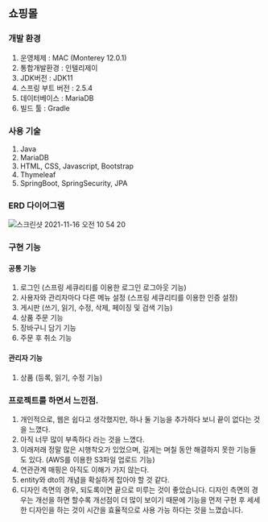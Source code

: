 ## 쇼핑몰

### 개발 환경
1. 운영체제 : MAC (Monterey 12.0.1)
2. 통합개발환경 : 인텔리제이
3. JDK버전 : JDK11
4. 스프링 부트 버전 : 2.5.4
5. 데이터베이스 : MariaDB
6. 빌드 툴 : Gradle

### 사용 기술
1. Java
2. MariaDB
3. HTML, CSS, Javascript, Bootstrap
4. Thymeleaf
5. SpringBoot, SpringSecurity, JPA

### ERD 다이어그램
![스크린샷 2021-11-16 오전 10 54 20](https://user-images.githubusercontent.com/63573287/141881480-7835fd75-0787-4295-aa0e-f06682aae041.png)


### 구현 기능
#### 공통 기능
1. 로그인 (스프링 세큐리티를 이용한 로그인 로그아웃 기능)
2. 사용자와 관리자마다 다른 메뉴 설정 (스프링 세큐리티를 이용한 인증 설정)
3. 게시판 (쓰기, 읽기, 수정, 삭제, 페이징 및 검색 기능)
4. 상품 주문 기능
5. 장바구니 담기 기능
6. 주문 후 취소 기능

#### 관리자 기능
1. 상품 (등록, 읽기, 수정 기능)


### 프로젝트를 하면서 느낀점.
1. 개인적으로, 웹은 쉽다고 생각했지만, 하나 둘 기능을 추가하다 보니 끝이 없다는 것을 느꼈다.
2. 아직 너무 많이 부족하다 라는 것을 느꼈다.
3. 이래저래 정말 많은 시행착오가 있었으며, 길게는 며칠 동안 해결하지 못한 기능들도 있다. (AWS를 이용한 S3파일 업로드 기능)
4. 연관관계 매핑은 아직도 이해가 가지 않는다.
5. entity와 dto의 개념을 확실하게 잡아야 할 것 같다.
6. 디자인 측면의 경우, 되도록이면 끝으로 미루는 것이 좋았습니다. 디자인 측면의 경우는 개선을 하면 할수록 개선점이 더 많이 보이기 때문에 기능을 먼저 구현 후 세세한 디자인을 하는 것이 시간을 효율적으로 사용 가능 하다는 것을 느꼈습니다. 
